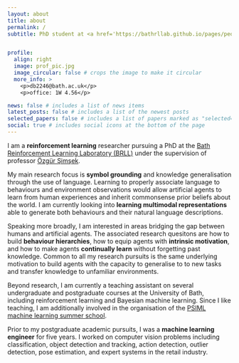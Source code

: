```yaml
---
layout: about
title: about
permalink: /
subtitle: PhD student at <a href='https://bathrllab.github.io/pages/people.html'> Bath Reinforcement Learning Lab </a> | <a href='https://cdt-art-ai.ac.uk/'> ART-AI CDT </a>


profile:
  align: right
  image: prof_pic.jpg
  image_circular: false # crops the image to make it circular
  more_info: >
    <p>db2246@bath.ac.uk</p>
    <p>office: 1W 4.56</p>

news: false # includes a list of news items
latest_posts: false # includes a list of the newest posts
selected_papers: false # includes a list of papers marked as "selected={true}"
social: true # includes social icons at the bottom of the page
---
```


<!-- Write your biography here. Tell the world about yourself. Link to your favorite [subreddit](http://reddit.com). You can put a picture in, too. The code is already in, just name your picture `prof_pic.jpg` and put it in the `img/` folder.

Put your address / P.O. box / other info right below your picture. You can also disable any of these elements by editing `profile` property of the YAML header of your `_pages/about.md`. Edit `_bibliography/papers.bib` and Jekyll will render your [publications page](/al-folio/publications/) automatically.

Link to your social media connections, too. This theme is set up to use [Font Awesome icons](https://fontawesome.com/) and [Academicons](https://jpswalsh.github.io/academicons/), like the ones below. Add your Facebook, Twitter, LinkedIn, Google Scholar, or just disable all of them. -->

I am a **reinforcement learning** researcher pursuing a PhD at the [Bath Reinforcement Learning Laboratory (BRLL)](https://bathrllab.github.io/pages/people.html) under the supervision of professor [Özgür Şimşek](https://researchportal.bath.ac.uk/en/persons/özgür-şimşek).

My main research focus is **symbol grounding** and knowledge generalisation through the use of language. Learning to properly associate language to behaviours and environment observations would allow artificial agents to learn from human experiences and inherit commonsense prior beliefs about the world. I am currently looking into **learning multimodal representations** able to generate both behaviours and their natural language descriptions.

Speaking more broadly, I am interested in areas bridging the gap between humans and artificial agents. The associated research quesitons are how to build **behaviour hierarchies**, how to equip agents with **intrinsic motivation**, and how to make agents **continually learn** without forgetting past knowledge. Common to all my research pursuits is the same underlying motivation to build agents with the capacity to generalise to to new tasks and transfer knowledge to unfamiliar environments.

Beyond research, I am currently a teaching assistant on several undergraduate and postgraduate courses at the University of Bath, including reinforcement learning and Bayesian machine learning. Since I like teaching, I am additionally involved in the organisation of the [PSIML machine learning summer school](https://psiml.pfe.rs).

Prior to my postgraduate academic pursuits, I was a **machine learning engineer** for five years. I worked on computer vision problems including classification, object detection and tracking, action detection, outlier detection, pose estimation, and expert systems in the retail industry.